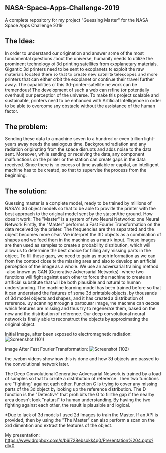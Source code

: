 ## NASA-Space-Apps-Challenge-2019
A complete repository for my project "Guessing Master" for the NASA Space Apps Challenge 2019
## The Idea:
In order to understand our origination and answer some of the most fundamental questions about the universe, humanity needs to utilize the prominent technology of 3d printing satellites from exoplanetary materials. Gigantic 3d printers need to be sent to exoplanets to exploit the raw materials located there so that to create new satellite telescopes and more printers that can either orbit the exoplanet or continue their travel further away. The capabilities of this 3d-printer-satellite network can be tremendous! The development of such a web can refine (or potentially overhaul) our perception of the universe. To make this project scalable and sustainable, printers need to be enhanced with Artificial Intelligence in order to be able to overcome any obstacle without the assistance of the human factor.
## The problem:
Sending these data to a machine seven to a hundred or even trillion light-years away needs the analogous time. Background radiation and any radiation originating from the space disrupts and adds noise to the data sent. Moreover, while sending or receiving the data, any component malfunctions on the printer or the station can create gaps in the data received. Since there is no excess of time available or capital, an intelligent machine has to be created, so that to supervise the process from the beginning.
## The solution:
Guessing master is a complete model, ready to be trained by millions of NASA's 3d object models so that to be able to provide the printer with the best approach to the original model sent by the station/the ground.
How does it work:
The "Master" is a system of two Neural Networks: one Neural Network Firstly, the "Master" performs a Fast Fourier Transformation on the data received by the printer. The frequencies are then separated and the object becomes more clear.
We interpret the 3D objects as a combination of shapes and we feed them in the machine as a matrix input. These images are then used as samples to create a probability distribution, which will allow us to determine the best choice for filling any missing parts in the object. To fill these gaps, we need to gain as much information as we can from the context close to the missing area and also to develop an artificial perception of the image as a whole. We use an adversarial training method -also known as GAN (Generative Adversarial Networks)- where two functions will fight against each other to force the machine to create an artificial substitute that will be both plausible and natural to human understanding. The machine learning model has been trained before so that it can understand the features of some 3d printable objects, by thousands of 3d model objects and shapes, and it has created a distribution of reference. By scanning through a particular image, the machine can decide which features are missing and thus try to regenerate them, based on the new and the distribution of reference. Our deep convolutional neural network is finally able to reconstruct the objects by approximating the original object.


Initial Image, after been exposed to electromagnetic radiation:
![Screenshot (101)](https://user-images.githubusercontent.com/29304550/67232350-db447f00-f449-11e9-9b4f-79a7f5f23ed9.png)

Image After Fast Fourier Transformation:
![Screenshot (102)](https://user-images.githubusercontent.com/29304550/67232931-fb287280-f44a-11e9-9cd2-46cd9b1bf9f2.png)

the .webm videos show  how this is done and how 3d objects are passed to the convolutional network later.

The Deep Convolutional Generative Adversarial Network is trained by a load of samples so that to create a distribution of reference. Then two functions are "fighting" against each other. Function G is trying to cover any missing parts of the 3d object by looking up the reference distribution. The D function is the "Detective" that prohibits the G to fill the gap if the nearby area doesn't look "natural" to human understanding. By having the two fighting against each other, the result is plausible and logical.

*Due to lack of 3d models I used 2d Images to train the Master. If an API is provided, then by using the "The Master" can also perform a scan on the 3rd dimention and extract the features of the object.

My presentation:
https://www.dropbox.com/s/b6i728ebsokk4q0/Presentation%204.pptx?dl=0

